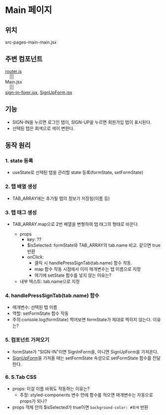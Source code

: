 # Main 페이지

## 위치

src-pages-main-main.jsx

## 주변 컴포넌트

[router.js](./summary1_file_router.md)  
&emsp;|||  
Main.jsx  
&emsp;|||  
[sign-in-fomr.jsx](./summary3_SignIn.md), [SignUpForm.jsx](./summary4_SignUp.md)

## 기능

-   SIGN-IN을 누르면 로그인 탭이, SIGN-UP을 누르면 회원가입 탭이 표시된다.
-   선택된 탭은 회색으로 색이 변한다.

## 동작 원리

### 1. state 등록

-   useState로 선택된 탭을 관리할 state 등록(formState, setFormState)

### 2. 탭 배열 생성

-   TAB_ARRAY에는 추가될 탭의 정보가 저장됨(이름 등)

### 3. 탭 태그 생성

-   TAB_ARRAY.map으로 2번 배열을 변형하여 탭 태그의 형태로 바꾼다.

    -   props
        -   key: ??
        -   $isSelected: formState와 TAB_ARRAY의 tab.name 비교. 같으면 true 반환
        -   onClick:
            -   클릭 시 handlePressSignTab(tab.name) 함수 작동.
            -   map 함수 작동 시점에서 이미 매개변수는 탭 이름으로 지정
            -   여기에 setState 함수를 넣지 않는 이유는?
    -   내부 텍스트: tab.name으로 지정

### 4. handlePressSignTab(tab.name) 함수

-   매개변수: 선택된 탭 이름
-   역할: setFormState 함수 작동
-   주의:console.log(formState) 찍어보면 formState가 제대로 찍히지 않는다. 이유는?

### 5. 컴포넌트 가져오기

-   formState가 "SIGN-IN"이면 SignInForm을, 아니면 SignUpForm을 가져온다.
-   [SignUpForm]()을 가져올 때는 setFormState 속성으로 setFormState 함수를 전달한다.

### 6. S.Tab CSS

-   props: 이걸 이름 바꿔도 작동하는 이유는?
    -   추정: styled-components 변수 안에 함수를 적으면 매개변수는 자동으로 props가 되나?
-   props 객체 안의 $isSelected가 true이면 `background-color: #회색` 반환
